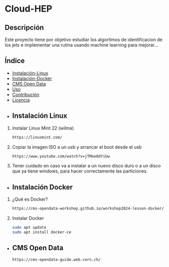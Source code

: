 # Cloud-HEP
## Descripción
Este proyecto tiene por objetivo estudiar los algoritmos de identificacion de los jets e implementar una rutina usando machine learning para mejorar...
## Índice
- [Instalación-Linux](#instalaciónlinux)
- [Instalación-Docker](#instalaciónDocker)
- [CMS Open Data](#CMSOpenData)
- [Uso](#uso)
- [Contribución](#contribución)
- [Licencia](#licencia)
- ## Instalación Linux
1. Instalar Linux Mint 22 (wilma)
   ```bash
   https://linuxmint.com/
2. Copiar la imagen ISO a un usb y arrancar el boot desde el usb
   ```bash
   https://www.youtube.com/watch?v=jTMee8dYiUw
3. Tener cuidado en caso va a instalar a un nuevo disco duro o a un disco que ya tiene windows, para hacer correctamente las particiones.
- ## Instalación Docker
1. ¿Qué es Docker?
   ```bash
   https://cms-opendata-workshop.github.io/workshop2024-lesson-docker/instructor/introduction.html
3. Instalar Docker
   ```bash
   sudo apt update
   sudo apt install docker-ce

- ## CMS Open Data
   ```bash
   https://cms-opendata-guide.web.cern.ch/
